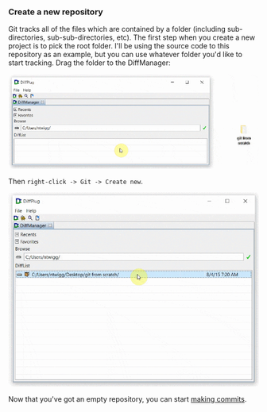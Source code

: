 ### Create a new repository

Git tracks all of the files which are contained by a folder (including sub-directories, sub-sub-directories, etc).  The first step when you create a new project is to pick the root folder.  I'll be using the source code to this repository as an example, but you can use whatever folder you'd like to start tracking.  Drag the folder to the DiffManager:

![Dragging to the DiffManager](CreateNew_Drag.gif)

Then `right-click -> Git -> Create new`.

![Right-click and create a new repository](CreateNew_Create.gif)

Now that you've got an empty repository, you can start [making commits](MakeCommit.md).
